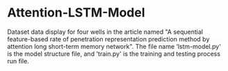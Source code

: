 # Attention-LSTM-Model
Dataset data display for four wells in the article named "A sequential feature-based rate of penetration representation prediction method by attention long short-term memory network".
The file name ‘lstm-model.py' is the model structure file, and 'train.py' is the training and testing process run file.
